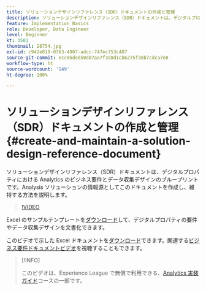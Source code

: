 ```yaml
---
title: ソリューションデザインリファレンス（SDR）ドキュメントの作成と管理
description: ソリューションデザインリファレンス（SDR）ドキュメントは、デジタルプロパティにおける Analytics のビジネス要件とデータ収集デザインのブループリントです。Analysis ソリューションの情報源としてこのドキュメントを作成し、維持する方法を説明します。
feature: Implementation Basics
role: Developer, Data Engineer
level: Beginner
kt: 3581
thumbnail: 28754.jpg
exl-id: c942e819-0763-4907-adcc-747ec753c407
source-git-commit: ecc86de650d87aa7f3d8d1cb6275f38b7cdca7e0
workflow-type: ht
source-wordcount: '149'
ht-degree: 100%

---
```


# ソリューションデザインリファレンス（SDR）ドキュメントの作成と管理{#create-and-maintain-a-solution-design-reference-document}

ソリューションデザインリファレンス（SDR）ドキュメントは、デジタルプロパティにおける Analytics のビジネス要件とデータ収集デザインのブループリントです。Analysis ソリューションの情報源としてこのドキュメントを作成し、維持する方法を説明します。

>[!VIDEO](https://video.tv.adobe.com/v/28754/?quality=12&learn=on)

Excel のサンプルテンプレートを[ダウンロード](assets/aa-implementation-playbook.xlsx)して、デジタルプロパティの要件やデータ収集デザインを文書化できます。

このビデオで示した Excel ドキュメントを[ダウンロード](assets/geometrixx-clothiers-brd-sdr.xlsx)できます。関連する[ビジネス要件ドキュメントビデオ](creating-a-business-requirements-document.md)を視聴することもできます。

>[!INFO]
>
> このビデオは、Experience League で無償で利用できる、[Analytics 実装ガイド](https://experienceleague.adobe.com/?recommended=Analytics-D-1-2019.1)コースの一部です。
